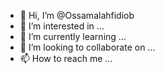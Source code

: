 - 👋 Hi, I’m @Ossamalahfidiob
- 👀 I’m interested in ...
- 🌱 I’m currently learning ...
- 💞️ I’m looking to collaborate on ...
- 📫 How to reach me ...

<!---
Ossamalahfidiob/Ossamalahfidiob is a ✨ special ✨ repository because its `README.md` (this file) appears on your GitHub profile.
You can click the Preview link to take a look at your changes.
--->
